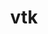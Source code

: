 ---
title: "vtk"
layout: cache
categories: [package, develop-2025-07-13]
meta: {"compilers": ["gcc@11.1.0", "gcc@11.4.0", "msvc@19.39.33523"], "num_specs": 7, "num_specs_by_stack": {"data-vis-sdk": 3, "e4s": 3, "root": 7, "windows-vis": 1}, "oss": ["ubuntu20.04", "ubuntu22.04", "windows10.0.20348"], "platforms": ["linux", "windows"], "stacks": ["data-vis-sdk", "e4s", "root", "windows-vis"], "targets": ["x86_64", "x86_64_v3"], "versions": ["9.2.6", "9.3.1", "9.5.0"]}
spec_details: [{"compiler": "gcc@11.1.0", "hash": "75m3626dnkn6wrrvgegt4igfsimjxjs4", "os": "ubuntu20.04", "platform": "linux", "size": "-", "stacks": ["data-vis-sdk", "root"], "target": "x86_64_v3", "variants": ["build_system=cmake", "build_type=Release", "~examples", "~ffmpeg", "generator=make", "~ipo", "+mpi", "+opengl2", "patches:=2d38712,38380bd,722291b,a8dadba,ff9dce4", "+python", "~qt", "~xdmf"], "versions": ["9.2.6"]}, {"compiler": "msvc@19.39.33523", "hash": "h7xvghdhd45oy7esp523mfk3qfk5zwvy", "os": "windows10.0.20348", "platform": "windows", "size": "-", "stacks": ["root", "windows-vis"], "target": "x86_64", "variants": ["build_system=cmake", "build_type=Release", "~examples", "~ffmpeg", "generator=ninja", "~ipo", "~mpi", "+opengl2", "patches:=0f1bf1d,4207552,4604d44,530bc0f,8f124b6", "~python", "~qt", "~xdmf"], "versions": ["9.3.1"]}, {"compiler": "gcc@11.4.0", "hash": "myvx7upshta2u2rjg3m6xah4duy3hlpk", "os": "ubuntu22.04", "platform": "linux", "size": "-", "stacks": ["e4s", "root"], "target": "x86_64_v3", "variants": ["build_system=cmake", "build_type=Release", "~examples", "~ffmpeg", "generator=make", "~ipo", "+mpi", "+opengl2", "patches:=2d38712,ff9dce4", "~python", "~qt", "~xdmf"], "versions": ["9.5.0"]}, {"compiler": "gcc@11.4.0", "hash": "s7ffapt3asmxrpkq5q244eocrqfchmre", "os": "ubuntu22.04", "platform": "linux", "size": "-", "stacks": ["e4s", "root"], "target": "x86_64_v3", "variants": ["build_system=cmake", "build_type=Release", "~examples", "~ffmpeg", "generator=make", "~ipo", "+mpi", "+opengl2", "patches:=2d38712,38380bd,722291b,a8dadba,ff9dce4", "+python", "~qt", "~xdmf"], "versions": ["9.2.6"]}, {"compiler": "gcc@11.1.0", "hash": "ujbr3os3rcecqctqz5twchyb44feyleg", "os": "ubuntu20.04", "platform": "linux", "size": "-", "stacks": ["data-vis-sdk", "root"], "target": "x86_64_v3", "variants": ["build_system=cmake", "build_type=Release", "~examples", "~ffmpeg", "generator=make", "~ipo", "+mpi", "+opengl2", "patches:=2d38712,38380bd,722291b,a8dadba,ff9dce4", "+python", "+qt", "~xdmf"], "versions": ["9.2.6"]}, {"compiler": "gcc@11.4.0", "hash": "vtddbyto6ut6tcyfzeq3ctsvrqemvln5", "os": "ubuntu22.04", "platform": "linux", "size": "-", "stacks": ["e4s", "root"], "target": "x86_64_v3", "variants": ["build_system=cmake", "build_type=Release", "~examples", "~ffmpeg", "generator=make", "~ipo", "+mpi", "+opengl2", "patches:=2d38712,38380bd,722291b,a8dadba,ff9dce4", "+python", "~qt", "~xdmf"], "versions": ["9.2.6"]}, {"compiler": "gcc@11.1.0", "hash": "zvatsg27lgt4q2qzjjlyiorxgkuwlxh7", "os": "ubuntu20.04", "platform": "linux", "size": "-", "stacks": ["data-vis-sdk", "root"], "target": "x86_64_v3", "variants": ["build_system=cmake", "build_type=Release", "~examples", "~ffmpeg", "generator=make", "~ipo", "+mpi", "+opengl2", "patches:=2d38712,38380bd,722291b,a8dadba,ff9dce4", "+python", "~qt", "~xdmf"], "versions": ["9.2.6"]}]
---